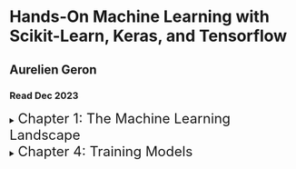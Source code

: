 # Hands-On Machine Learning with Scikit-Learn, Keras, and Tensorflow
## Aurelien Geron
### Read Dec 2023

<details>
<summary><font size=5>Chapter 1: The Machine Learning Landscape</font></summary>


- The ML landscape is the art / science of programming computers to learn from data. They can learn complex relationships between data points to be predictive of new data
- ML is good for when a solution requires a long list of rules, for when traditional approaches yield no good results, fluctuating environments - a ML system can adapt to new data, or getting insights from large amounts of data
- Types of learning
    - Supervised learning - labels are known so the target can be shown to the algorithm. Typical algorithms are KNN, linear reg, logistic reg, SVMs, decision trees & random forests, and NN
    - Unsupervised learning - labels are not known and the model learns for itself. K-means clustering, anomaly detection (one class SVM), anomaly detection (PCA / t-SNE) are all examples
    - Semi-supervised learning algorithms typically combine supervised and unsupervised approaches. So you might first cluster data, and then provide one label for the cluster to learn from, rather than labelling everything
    - Reinforcement learning - this is different entirely, an agent acts in an environment and is given rewards or penalties to act in certain ways
- Batch vs online learning
    - Batch learning - all training is done offline, and generally the entire dataset is used in batches. To retrain a model, you need to retrain using the entire dataset again, and then replace the old model with the new one. Training the new model can take a long time and require lots of resources
    - Online learning - train the model incrementally by feeding it instances of data individually or in mini-batches. The learning step is cheap and fast. But if bad data is fed to the model, your model could quickly lose performance. Hence close monitoring of the model is required
- Main challenges in ML
    - Insufficient training data - I strongly believe more / better data is more important that model selection / tuning
    - Unrepresentative training data
    - Poor quality / noisy data
    - Irrelevant features
    - Overfitting / underfitting training data
- Typical steps in a ML project include: 
    1. Framing the business problem 
    2. Getting and labelling the data 
    3. Analyse and visualise the data to understand what you’re working with
    4. Select a performance metric 
    5. attempt various feature extractions 
    6. get a train and test set 
    7. prototype different model architectures to find one that performs best
    8. tune the best performing model
    9. mature the algorithm
    10. deploy
    11. monitor and maintain
</details>


<details>
<summary><font size=5>Chapter 4: Training Models</font></summary>
- Linear regression is just simply a weighted sum of input features plus a bias
- To implement gradient descent, you compute the gradient of the loss function with regard to each model parameter (input feature), which is the same as computing the partial derivatives wrt each parameter
- With SGD, the result of the gradient of the loss function will bounce up and down because we’re only using a small batch of instances at each step
- You can using training curves to understand model performance when training on different sized subsets of the training set, to see how much of a performance increase you get from adding new data
- High-bias model will typically underfit the data. High-variance model will typically overfit the data. Increasing model complexity will typically increase variance but reduce bias
- Regularisation
    - When you combine both ridge and lasso regularisation, you get ElasticNet regularisation. ElasticNet includes a mix ratio r which controls the amount of ridge and lasso that’s occurring. When r = 0 then you have pure ridge, and when r = 1 you have pure lasso.
        - ElasticNet is better than Lasso which may behave erratically when your training data is wider than is it tall, or when several features are strongly correlated
    - An alternative approach to regularising iterative models is to use early stopping. You stop the training as soon as the validation set has reached a minimum
- A softmax regression can be used for a multiclass problem. You calculate the probability score for each class using a logistic regression. Then with the output probability scores, you run this through a softmax activation function, which computes the exponential of each score, and then normalises them. The predicted class is the one with the highest value

</details>
